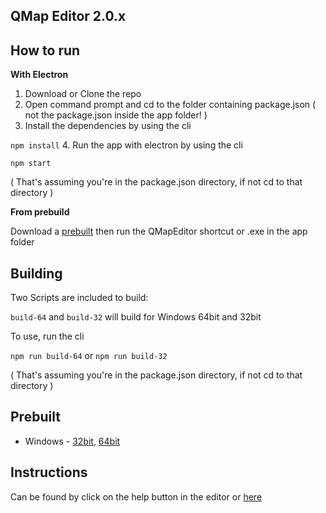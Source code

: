 ## QMap Editor 2.0.x

## How to run
**With Electron**

1. Download or Clone the repo
2. Open command prompt and cd to the folder containing package.json ( not the package.json inside the app folder! )
3. Install the dependencies by using the cli

 `npm install`
4. Run the app with electron by using the cli

 `npm start`

 ( That's assuming you're in the package.json directory, if not cd to that directory )


**From prebuild**

Download a [prebuilt](/#Prebuilt) then run the QMapEditor shortcut or .exe in the app folder

## Building
Two Scripts are included to build:

`build-64` and `build-32` will build for Windows 64bit and 32bit

To use, run the cli

`npm run build-64` or `npm run build-32`

( That's assuming you're in the package.json directory, if not cd to that directory )

## Prebuilt
* Windows - [32bit](https://mega.nz/#!chkCzBwS!8ZFeVkq9Z4By6dMMLyRoGxk5JvOg1vC4-phuaZcG7b0),
[64bit](https://mega.nz/#!xh8AGZab!dZfpM02RQeByA6Y27wWujrEpyokEcRBz_vkWGdNMT4Q)

## Instructions
Can be found by click on the help button in the editor or [here](/app/HELP.md)
